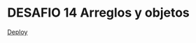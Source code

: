 # DESAFIO 14 Arreglos y objetos

[Deploy](https://geoquimica-gomez.github.io/desafio14ArreglosYobjetos/)